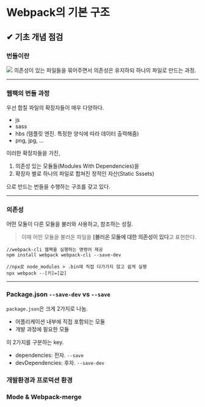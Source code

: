 # **Webpack의 기본 구조**

## **✔ 기초 개념 점검**

### **번들이란**

![](https://images.velog.io/images/young_pallete/post/4c123cff-b87f-4037-9dfd-920ae9e7fee0/image.png)
의존성이 있는 파일들을 묶어주면서 의존성은 유지하되 하나의 파일로 만드는 과정.

---

### **웹팩의 번들 과정**

우선 합칠 파일의 확장자들이 매우 다양하다.

- js
- sass
- hbs (템플릿 엔진. 특정한 양식에 따라 데이터 출력해줌)
- png, jpg, ...

이러한 확장자들을 가진,

1. 의존성 있는 모듈들(Modules With Dependencies)을
2. 확장자 별로 하나의 파일로 합쳐진 정적인 자산(Static Sssets)

으로 만드는 번들을 수행하는 구조를 갖고 있다.

---

### **의존성**

어떤 모듈이 다른 모듈을 불러와 사용하고, 참조하는 성질.

> 이때 어떤 모듈을 불러온 파일을 **[불러온 모듈에 대한 의존성이 있다**고 표현한다.

```
//webpack-cli 웹팩을 실행하는 명령어 제공
npm install webpack webpack-cli --save-dev

//npx로 node_modules > .bin에 직접 다가가지 않고 쉽게 실행
npx webpack --[키]=[값]
```

---

### **Package.json `--save-dev` vs `--save`**

`package.json`은 크게 2가지로 나눔.

- 어플리케이션 내부에 직접 포함되는 모듈
- 개발 과정에 필요한 모듈

이 2가지를 구분하는 key.

- dependencies: 전자. `--save`
- devDependencies: 후자. `--save-dev`

### **개발환경과 프로덕션 환경**

### **Mode & Webpack-merge**
